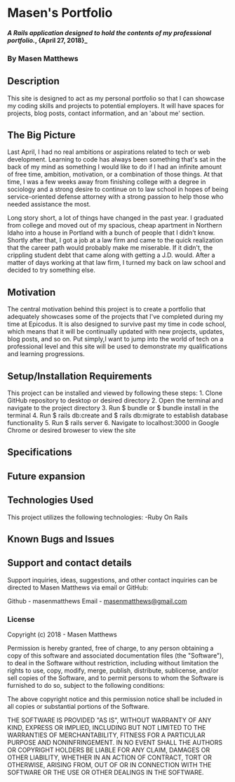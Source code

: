 # Masen's Portfolio

#### _A Rails application designed to hold the contents of my professional portfolio._, {April 27, 2018}_

### By Masen Matthews

## Description
  This site is designed to act as my personal portfolio so that I can showcase my coding skills and projects to potential employers. It will have spaces for projects, blog posts, contact information, and an 'about me' section.

## The Big Picture
  Last April, I had no real ambitions or aspirations related to tech or web development. Learning to code has always been something that's sat in the back of my mind as something I would like to do if I had an infinite amount of free time, ambition, motivation, or a combination of those things. At that time, I was a few weeks away from finishing college with a degree in sociology and a strong desire to continue on to law school in hopes of being service-oriented defense attorney with a strong passion to help those who needed assistance the most.

  Long story short, a lot of things have changed in the past year. I graduated from college and moved out of my spacious, cheap apartment in Northern Idaho into a house in Portland with a bunch of people that I didn't know. Shortly after that, I got a job at a law firm and came to the quick realization that the career path would probably make me miserable. If it didn't, the crippling student debt that came along with getting a J.D. would. After a matter of days working at that law firm, I turned my back on law school and decided to try something else.

  

## Motivation
  The central motivation behind this project is to create a portfolio that adequately showcases some of the projects that I've completed during my time at Epicodus. It is also designed to survive past my time in code school, which means that it will be continually updated with new projects, updates, blog posts, and so on. Put simply,I want to jump into the world of tech on a professional level and this site will be used to demonstrate my qualifications and learning progressions.

## Setup/Installation Requirements
  This project can be installed and viewed by following these steps:
    1. Clone GitHub repository to desktop or desired directory
    2. Open the terminal and navigate to the project directory
    3. Run $ bundle or $ bundle install in the terminal
    4. Run $ rails db:create and $ rails db:migrate to establish database functionality
    5. Run $ rails server
    6. Navigate to localhost:3000 in Google Chrome or desired broweser to view the site

## Specifications

## Future expansion

## Technologies Used
  This project utilizes the following technologies:
    -Ruby On Rails

## Known Bugs and Issues

## Support and contact details

Support inquiries, ideas, suggestions, and other contact inquiries can be directed to Masen Matthews via email or GitHub:

Github - masenmatthews
Email - masenmatthews@gmail.com

### License

Copyright (c) 2018 - Masen Matthews

Permission is hereby granted, free of charge, to any person obtaining a copy of this software and associated documentation files (the "Software"), to deal in the Software without restriction, including without limitation the rights to use, copy, modify, merge, publish, distribute, sublicense, and/or sell copies of the Software, and to permit persons to whom the Software is furnished to do so, subject to the following conditions:

The above copyright notice and this permission notice shall be included in all copies or substantial portions of the Software.

THE SOFTWARE IS PROVIDED "AS IS", WITHOUT WARRANTY OF ANY KIND, EXPRESS OR IMPLIED, INCLUDING BUT NOT LIMITED TO THE WARRANTIES OF MERCHANTABILITY, FITNESS FOR A PARTICULAR PURPOSE AND NONINFRINGEMENT. IN NO EVENT SHALL THE AUTHORS OR COPYRIGHT HOLDERS BE LIABLE FOR ANY CLAIM, DAMAGES OR OTHER LIABILITY, WHETHER IN AN ACTION OF CONTRACT, TORT OR OTHERWISE, ARISING FROM, OUT OF OR IN CONNECTION WITH THE SOFTWARE OR THE USE OR OTHER DEALINGS IN THE SOFTWARE.
